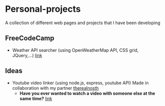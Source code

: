 # Personal-projects
A collection of different web pages and projects that I have been developing


FreeCodeCamp
---

- Weather API searcher (using OpenWeatherMap API, CSS grid, JQuery,...) [link](../../tree/master/FreeCodeCamp/WeatherAPI)


Ideas
---

- Youtube video linker (using node.js, express, youtube API) Made in collaboration with my partner [therealnosth](https://github.com/therealnosth)
  - **Have you ever wanted to watch a video with someone else at the same time?** [link](../../tree/master/Linked-Youtube-Player)
